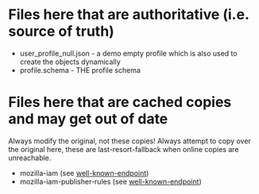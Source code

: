 # Files here that are authoritative (i.e. source of truth)

- user_profile_null.json - a demo empty profile which is also used to create the objects dynamically
- profile.schema - THE profile schema

# Files here that are cached copies and may get out of date

Always modify the original, not these copies!
Always attempt to copy over the original here, these are last-resort-fallback when online copies are unreachable.

- mozilla-iam (see [well-known-endpoint](../../../../well-known-endpoint))
- mozilla-iam-publisher-rules (see [well-known-endpoint](../../../../well-known-endpoint))
